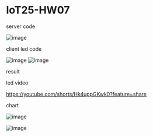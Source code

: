 # IoT25-HW07

server code

![image](https://github.com/user-attachments/assets/e59789d1-20c6-4bd1-8e50-dd36990545d0)

client led code

![image](https://github.com/user-attachments/assets/1e39e6c4-536e-47e5-8dfd-178dcfb682a3)
![image](https://github.com/user-attachments/assets/967dac6b-a37a-4070-8afb-3c033b59c4be)


result


led video

https://youtube.com/shorts/Hk4uppGKwk0?feature=share

chart

![image](https://github.com/user-attachments/assets/16c981d7-ca80-4490-8e37-b4c480569aeb)

![image](https://github.com/user-attachments/assets/819a6919-969f-4cc2-8135-1f9b069248d5)
